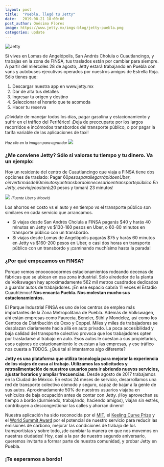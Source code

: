 ```yaml
---
layout: post
title:  "Puebla, llegó tu Jetty"
date:   2019-08-21 18:00:00
post_author: Onésimo Flores
image: https://www.jetty.mx/imgs-blog/jetty-puebla.png
categories: update
---
```

![Jetty]({{site.baseurl}}/imgs-blog/jetty-puebla.png)

Si vives en Lomas de Angelópolis, San Andrés Cholula o Cuautlancingo, y trabajas en la zona de FINSA, tus traslados están por cambiar para siempre. A partir del miércoles 28 de agosto, Jetty estará trabajando en Puebla con vans y autobuses ejecutivos operados por nuestros amigos de Estrella Roja. Sólo tienes que:

<ol>
  <li>Descargar nuestra app en www.jetty.mx</li>
  <li>Dar de alta tus detalles</li>
  <li>Ingresar tu origen y destino</li>
  <li>Seleccionar el horario que te acomoda</li>
  <li>Hacer tu reserva</li>
</ol>

¡Olvídate de manejar todos los días, pagar gasolina y estacionamiento y sufrir en el tráfico del Periférico! ¡Deja de preocuparte por los largos recorridos e incómodos transbordos del transporte público, o por pagar la tarifa variable de las aplicaciones de taxi!

<small><i>Haz clic en la imagen para agrandar</i></small>
<a href="{{site.baseurl}}/imgs-blog/Jetty-Rutas-Puebla.jpg" target="_blank">
  <img src="{{site.baseurl}}/imgs-blog/Jetty-Rutas-Puebla.jpg">
</a>

<h3>¿Me conviene Jetty? Sólo si valoras tu tiempo y tu dinero. Va un ejemplo:</h3>

Hoy un residente del centro de Cuautlancingo que viaja a FINSA tiene dos opciones de traslado: Pagar $60 pesos para llegar rápido en Uber, o invertir más de 60 minutos y un transbordo innecesario en transporte público. En Jetty, ese viaje costará ¡$20 pesos y tomará 23 minutos!

<img src="{{site.baseurl}}/imgs-blog/uber-movvit.jpg">
<small><i>(Fuente Uber y Moovit)</i></small>

Los ahorros en costo vs el auto y en tiempo vs el transporte público son similares en cada servicio que arrancamos.

<ul>
  <li>Si viajas desde San Andrés Cholula a FINSA pagarás $40 y harás 40 minutos en Jetty vs $130-160 pesos en Uber, o 60-80 minutos en transporte público con un transbordo. </li>
  <li>Si viajas desde Lomas de Angelópolis pagarás $75 y harás 60 minutos en Jetty vs $160-200 pesos en Uber, o casi dos horas en transporte público con un transbordo y ¡caminando muchísimo hasta la parada!</li>
</ul>

<h3>¿Por qué empezamos en FINSA?</h3>
Porque vemos enoooooooormes estacionamientos rodeando decenas de fábricas que se ubican en esa zona industrial. Solo alrededor de la planta de Volkswagen hay aproximadamente 562 mil metros cuadrados dedicados a guardar autos de trabajadores. ¡En ese espacio cabría 11 veces el Estadio Cuauhtémoc! <b>Nos encanta Puebla. Nos molestan mucho sus estacionamientos.</b>

El Parque Industrial FINSA es uno de los centros de empleo más importantes de la Zona Metropolitana de Puebla. Además de Volkswagen, ahí están empresas como Faurecia, Beneler, Stihl y Mondelez, así como los Centros de Distribución de Oxxo y Coppel. Miles y miles de trabajadores se desplazan diariamente hacia allá en auto privado. La poca accesibilidad y baja calidad del transporte colectivo provoca que los trabajadores opten por trasladarse al trabajo en auto. Esos autos le cuestan a sus propietarios, esos cajones de estacionamiento le cuestan a las empresas, y ese tráfico nos cuesta a TODOS. ¿Qué tal si intentamos algo diferente?

<b>Jetty es una plataforma que utiliza tecnología para mejorar la experiencia de los viajes de casa al trabajo. Utilizamos las solicitudes y retroalimentación de nuestros usuarios para ir abriendo nuevos servicios, ajustar horarios y ampliar frecuencias.</b> Desde agosto de 2017 trabajamos en la Ciudad de México. En estos 24 meses de servicio, desarrollamos una red de transporte colectivo cómodo y seguro, capaz de bajar a la gente de sus autos. Aproximadamente 50% de nuestros usuarios viajaba en vehículos de baja ocupación antes de contar con Jetty. ¡Hoy aprovechan su tiempo a bordo (durmiendo, trabajando, haciendo amigos), viajan sin estrés, contribuyen a descongestionar las calles y ahorran dinero!

Nuestra aplicación ha sido reconocida por el [MIT][mit], el [Keeling Curve Prize][kcp] y el [World Summit Award][wsa] por el potencial de nuestro servicio para reducir las emisiones de carbono, mejorar las condiciones de trabajo de los transportistas y sobre todo, ¡de cambiar la manera en que nos movemos en nuestras ciudades! Hoy, casi a la par de nuestro segundo aniversario, queremos invitarte a formar parte de nuestra comunidad, y probar Jetty en Puebla.

<h3>¡Te esperamos a bordo!</h3>


[mit]:https://www.jetty.mx/update/2019/07/23/Jetty-es-reconocido-por-el-MIT.html
[kcp]:https://www.jetty.mx/update/2019/05/06/finalista-del-keeling-curve-prize.html
[wsa]:https://www.jetty.mx/update/2018/12/03/Jetty-gana-Premio-Mundial-de-Innovacion.html

